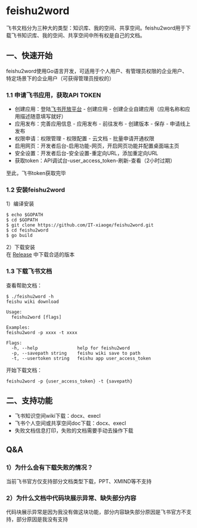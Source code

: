 # feishu2word
飞书文档分为三种大的类型：知识库、我的空间、共享空间。feishu2word用于下载飞书知识库、我的空间、共享空间中所有权是自己的文档。
## 一、快速开始
feishu2word使用Go语言开发，可适用于个人用户、有管理员权限的企业用户、特定场景下的企业用户（可获得管理员授权的）
### 1.1 申请飞书应用，获取API TOKEN
* 创建应用：登陆[飞书开放平台](https://open.feishu.cn/) - 创建应用 - 创建企业自建应用（应用名称和应用描述随意填写就好）  
* 应用发布：完善应用信息 - 应用发布 - 前往发布 - 创建版本 - 保存 - 申请线上发布 
* 权限申请：权限管理 - 权限配置 - 云文档 - 批量申请开通权限
* 启用网页：开发者后台-启用功能-网页，开启网页功能并配置桌面端主页
* 安全设置：开发者后台-安全设置-重定向URL，添加重定向URL
* 获取token：API调试台-user_access_token-刷新-查看（2小时过期）

至此，飞书token获取完毕
### 1.2 安装feishu2word
1）编译安装  
```golang
$ echo $GOPATH  
$ cd $GOPATH  
$ git clone https://github.com/IT-xiaoge/feishu2word.git
$ cd feishu2word  
$ go build  
```
2）下载安装  
在 [Release](https://github.com/IT-xiaoge/feishu2word/releases) 中下载合适的版本  

### 1.3 下载飞书文档
查看帮助文档：
```golang
$ ./feishu2word -h
feishu wiki download

Usage:
  feishu2word [flags]

Examples:
feishu2word -p xxxx -t xxxx

Flags:
  -h, --help               help for feishu2word
  -p, --savepath string    feishu wiki save to path
  -t, --usertoken string   feishu app user_access_token
```
开始下载文档：
```golang
feishu2word -p {user_access_token} -t {savepath}
```
## 二、支持功能  
* 飞书知识空间wiki下载：docx、execl
* 飞书个人空间或共享空间doc下载：docx、execl
* 失败文档信息打印，失败的文档需要手动去操作下载
## Q&A
### 1）为什么会有下载失败的情况？
当前飞书官方仅支持部分文档类型下载，PPT、XMIND等不支持
### 2）为什么文档中代码块展示异常、缺失部分内容
代码块展示异常是因为我没有做这块功能，部分内容缺失部分原因是飞书官方不支持，部分原因是我没有支持






